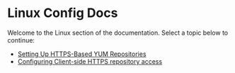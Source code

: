 # Linux Config Docs

Welcome to the Linux section of the documentation. Select a topic below to continue:

- [Setting Up HTTPS-Based YUM Repositories](linux/https_repo.md)
- [Configuring Client-side HTTPS repository access](linux/repo_client.md)
